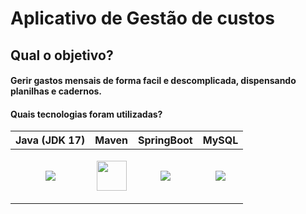 # Aplicativo de Gestão de custos

## Qual o objetivo?
#### Gerir gastos mensais de forma facil e descomplicada, dispensando planilhas e cadernos.

#### Quais tecnologias foram utilizadas?

| Java (JDK 17) | Maven  | SpringBoot    |  MySQL  | 
|---|---|---|---|
| <p align="center">[<img src="https://img.icons8.com/color/48/000000/java-coffee-cup-logo--v1.png">](https://jdk.java.net/17/)|  <p align="center">[<img src="https://img.icons8.com/ios/50/e74c3c/maven-ios.png" width="48px">](https://maven.apache.org/download.cgi) |  <p align="center">[<img src="https://img.icons8.com/color/48/spring-logo.png">](https://spring.io/projects/spring-boot) |  <p align="center">[<img src="https://img.icons8.com/color/48/my-sql.png">](https://www.mysql.com/)  |

